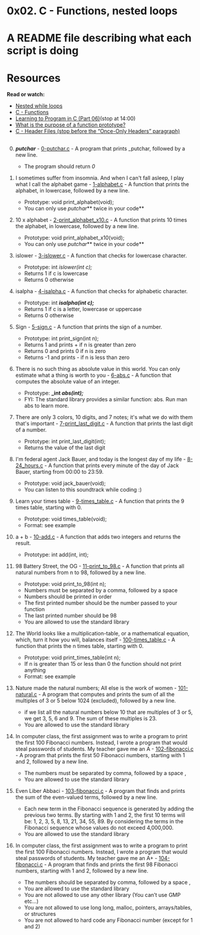 # 0x02. C - Functions, nested loops

# A README file describing what each script is doing

##

# Resources
__Read or watch:__

 * [Nested while loops](https://www.youtube.com/watch?v=Z3iGeQ1gIss)
 * [C - Functions](https://www.tutorialspoint.com/cprogramming/c_functions.htm)
 * [Learning to Program in C (Part 06)](https://www.youtube.com/watch?v=qMlnFwYdqIw)(stop at 14:00)
 * [What is the purpose of a function prototype?](https://www.geeksforgeeks.org/what-is-the-purpose-of-a-function-prototype/)
 * [C - Header Files (stop before the “Once-Only Headers” paragraph)](https://www.tutorialspoint.com/cprogramming/c_header_files.htm)

##

0. **_putchar_** - [0-putchar.c](./0-putchar.c) - A program that prints _putchar, followed by a new line.
	* The program should return _0_

1. I sometimes suffer from insomnia. And when I can't fall asleep, I play what I call the alphabet game - [1-alphabet.c](./1-alphabet.c) - A function that prints the alphabet, in lowercase, followed by a new line.
	* Prototype: void print_alphabet(void);
	* You can only use _putchar_** twice in your code**

2. 10 x alphabet - [2-print_alphabet_x10.c](./2-print_alphabet_x10.c) - A function that prints 10 times the alphabet, in lowercase, followed by a new line.
	* Prototype: void print_alphabet_x10(void);
	* You can only use _putchar_** twice in your code**

3. islower - [3-islower.c](./3-islower.c) - A function that checks for lowercase character.
	* Prototype: int *_islower(int c);_*
	* Returns 1 if c is lowercase
	* Returns 0 otherwise

4. isalpha - [4-isalpha.c](./4-isalpha.c) - A function that checks for alphabetic character.
	* Prototype: int **_isalpha(int c);_**
	* Returns 1 if c is a letter, lowercase or uppercase
	* Returns 0 otherwise

5. Sign - [5-sign.c](./5-sign.c) - A function that prints the sign of a number.
	* Prototype: int print_sign(int n);
	* Returns 1 and prints + if n is greater than zero
	* Returns 0 and prints 0 if n is zero
	* Returns -1 and prints - if n is less than zero

6. There is no such thing as absolute value in this world. You can only estimate what a thing is worth to you - [6-abs.c](./6-abs.c) - A function that computes the absolute value of an integer.
	* Prototype: **_int _abs(int);_**
	* FYI: The standard library provides a similar function: abs. Run man abs to learn more.

7. There are only 3 colors, 10 digits, and 7 notes; it's what we do with them that's important - [7-print_last_digit.c](./7-print_last_digit.c) - A function that prints the last digit of a number.
	* Prototype: int print_last_digit(int);
	* Returns the value of the last digit

8. I'm federal agent Jack Bauer, and today is the longest day of my life - [8-24_hours.c](./8-24_hours.c) - A function that prints every minute of the day of Jack Bauer, starting from 00:00 to 23:59.
	* Prototype: void jack_bauer(void);
	* You can listen to this soundtrack while coding :)

9. Learn your times table - [9-times_table.c](./9-times_table.c) - A function that prints the 9 times table, starting with 0.
	* Prototype: void times_table(void);
	* Format: see example

10. a + b - [10-add.c](./10-add.c) - A function that adds two integers and returns the result.
	* Prototype: int add(int, int);

11. 98 Battery Street, the OG - [11-print_to_98.c](./11-print_to_98.c) - A function that prints all natural numbers from n to 98, followed by a new line.
	* Prototype: void print_to_98(int n);
	* Numbers must be separated by a comma, followed by a space
	* Numbers should be printed in order
	* The first printed number should be the number passed to your function
	* The last printed number should be 98
	* You are allowed to use the standard library

12. The World looks like a multiplication-table, or a mathematical equation, which, turn it how you will, balances itself - [100-times_table.c](./100-times_table.c) - A function that prints the n times table, starting with 0.
	* Prototype: void print_times_table(int n);
	* If n is greater than 15 or less than 0 the function should not print anything
	* Format: see example

13. Nature made the natural numbers; All else is the work of women - [101-natural.c](./101-natural.c) - A program that computes and prints the sum of all the multiples of 3 or 5 below 1024 (excluded), followed by a new line.
	* if we list all the natural numbers below 10 that are multiples of 3 or 5, we get 3, 5, 6 and 9. The sum of these multiples is 23.
	* You are allowed to use the standard library

14. In computer class, the first assignment was to write a program to print the first 100 Fibonacci numbers. Instead, I wrote a program that would steal passwords of students. My teacher gave me an A - [102-fibonacci.c](./102-fibonacci.c) - A program that prints the first 50 Fibonacci numbers, starting with 1 and 2, followed by a new line.
	* The numbers must be separated by comma, followed by a space , 
	* You are allowed to use the standard library

15. Even Liber Abbaci - [103-fibonacci.c](./103-fibonacci.c) - A program that finds and prints the sum of the even-valued terms, followed by a new line.
	* Each new term in the Fibonacci sequence is generated by adding the previous two terms. By starting with 1 and 2, the first 10 terms will be: 1, 2, 3, 5, 8, 13, 21, 34, 55, 89. By considering the terms in the Fibonacci sequence whose values do not exceed 4,000,000.
	* You are allowed to use the standard library

16. In computer class, the first assignment was to write a program to print the first 100 Fibonacci numbers. Instead, I wrote a program that would steal passwords of students. My teacher gave me an A+ - [104-fibonacci.c](./104-fibonacci.c) - A program that finds and prints the first 98 Fibonacci numbers, starting with 1 and 2, followed by a new line.
	* The numbers should be separated by comma, followed by a space ,
	* You are allowed to use the standard library
	* You are not allowed to use any other library (You can’t use GMP etc…)
	* You are not allowed to use long long, malloc, pointers, arrays/tables, or structures
	* You are not allowed to hard code any Fibonacci number (except for 1 and 2)




